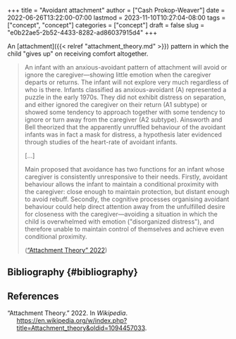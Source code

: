 +++
title = "Avoidant attachment"
author = ["Cash Prokop-Weaver"]
date = 2022-06-26T13:22:00-07:00
lastmod = 2023-11-10T10:27:04-08:00
tags = ["concept", "concept"]
categories = ["concept"]
draft = false
slug = "e0b22ae5-2b52-4433-8282-ad86037915d4"
+++

An [attachment]({{< relref "attachment_theory.md" >}}) pattern in which the child "gives up" on receiving comfort altogether.

> An infant with an anxious-avoidant pattern of attachment will avoid or ignore the caregiver—showing little emotion when the caregiver departs or returns. The infant will not explore very much regardless of who is there. Infants classified as anxious-avoidant (A) represented a puzzle in the early 1970s. They did not exhibit distress on separation, and either ignored the caregiver on their return (A1 subtype) or showed some tendency to approach together with some tendency to ignore or turn away from the caregiver (A2 subtype). Ainsworth and Bell theorized that the apparently unruffled behaviour of the avoidant infants was in fact a mask for distress, a hypothesis later evidenced through studies of the heart-rate of avoidant infants.
>
> [...]
>
> Main proposed that avoidance has two functions for an infant whose caregiver is consistently unresponsive to their needs. Firstly, avoidant behaviour allows the infant to maintain a conditional proximity with the caregiver: close enough to maintain protection, but distant enough to avoid rebuff. Secondly, the cognitive processes organising avoidant behaviour could help direct attention away from the unfulfilled desire for closeness with the caregiver—avoiding a situation in which the child is overwhelmed with emotion ("disorganized distress"), and therefore unable to maintain control of themselves and achieve even conditional proximity.
>
> (<a href="#citeproc_bib_item_1">“Attachment Theory” 2022</a>)


## Bibliography {#bibliography}

## References

<style>.csl-entry{text-indent: -1.5em; margin-left: 1.5em;}</style><div class="csl-bib-body">
  <div class="csl-entry"><a id="citeproc_bib_item_1"></a>“Attachment Theory.” 2022. In <i>Wikipedia</i>. <a href="https://en.wikipedia.org/w/index.php?title=Attachment_theory&oldid=1094457033">https://en.wikipedia.org/w/index.php?title=Attachment_theory&#38;oldid=1094457033</a>.</div>
</div>
